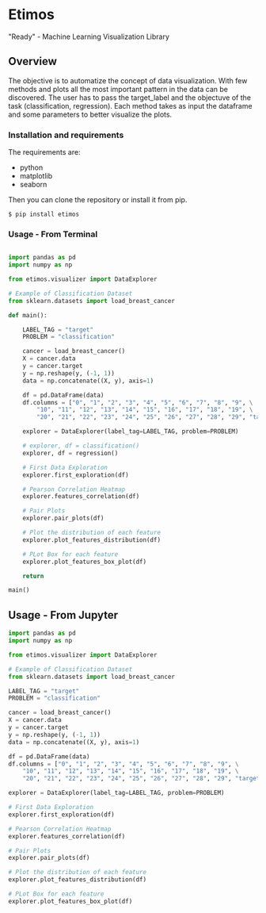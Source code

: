 # Etimos

"Ready" - Machine Learning Visualization Library 

## Overview

The objective is to automatize the concept of data visualization. With few methods and plots all the most important pattern in the data can be discovered. The user has to pass the target_label and the objectuve of the task (classification, regression). Each method takes as input the dataframe and some parameters to better visualize the plots.

### Installation and requirements

The requirements are:

- python
- matplotlib
- seaborn

Then you can clone the repository or install it from pip.

	$ pip install etimos 

### Usage - From Terminal

```python

import pandas as pd
import numpy as np

from etimos.visualizer import DataExplorer

# Example of Classification Dataset
from sklearn.datasets import load_breast_cancer

def main():

	LABEL_TAG = "target"
	PROBLEM = "classification"

	cancer = load_breast_cancer()
	X = cancer.data
	y = cancer.target
	y = np.reshape(y, (-1, 1))
	data = np.concatenate((X, y), axis=1)

	df = pd.DataFrame(data)
	df.columns = ["0", "1", "2", "3", "4", "5", "6", "7", "8", "9", \
		"10", "11", "12", "13", "14", "15", "16", "17", "18", "19", \
		"20", "21", "22", "23", "24", "25", "26", "27", "28", "29", "target"]

	explorer = DataExplorer(label_tag=LABEL_TAG, problem=PROBLEM)

	# explorer, df = classification()
	explorer, df = regression()

	# First Data Exploration
	explorer.first_exploration(df)

	# Pearson Correlation Heatmap
	explorer.features_correlation(df)

	# Pair Plots
	explorer.pair_plots(df)

	# Plot the distribution of each feature
	explorer.plot_features_distribution(df)

	# PLot Box for each feature
	explorer.plot_features_box_plot(df)

	return

main()

```
## Usage - From Jupyter

```python
import pandas as pd
import numpy as np

from etimos.visualizer import DataExplorer

# Example of Classification Dataset
from sklearn.datasets import load_breast_cancer

LABEL_TAG = "target"
PROBLEM = "classification"

cancer = load_breast_cancer()
X = cancer.data
y = cancer.target
y = np.reshape(y, (-1, 1))
data = np.concatenate((X, y), axis=1)

df = pd.DataFrame(data)
df.columns = ["0", "1", "2", "3", "4", "5", "6", "7", "8", "9", \
    "10", "11", "12", "13", "14", "15", "16", "17", "18", "19", \
    "20", "21", "22", "23", "24", "25", "26", "27", "28", "29", "target"]

explorer = DataExplorer(label_tag=LABEL_TAG, problem=PROBLEM)

# First Data Exploration
explorer.first_exploration(df)

# Pearson Correlation Heatmap
explorer.features_correlation(df)

# Pair Plots
explorer.pair_plots(df)

# Plot the distribution of each feature
explorer.plot_features_distribution(df)

# PLot Box for each feature
explorer.plot_features_box_plot(df)

```
